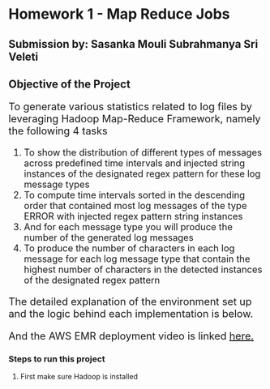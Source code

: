 
<h1>Homework 1 - Map Reduce Jobs</h1>

<h2>Submission by: Sasanka Mouli Subrahmanya Sri Veleti</h2>

<h2>Objective of the Project</h2>
<p style="font-size: 20px">To generate various statistics related to log files by leveraging Hadoop Map-Reduce Framework, namely the following 4 tasks </p>
<ol style="font-size: 18px">
<li>To show the distribution of different types of messages across predefined time intervals and injected string instances of the designated regex pattern for these log message types</li>
<li>To compute time intervals sorted in the descending order that contained most log messages of the type ERROR with injected regex pattern string instances</li>
<li>And for each message type you will produce the number of the generated log messages</li>
<li>To produce the number of characters in each log message for each log message type that contain the highest number of characters in the detected instances of the designated regex pattern</li>
</ol>
<p style="font-size: 20px">The detailed explanation of the environment set up and the logic behind each implementation is below.</p>

<p style="font-size: 20px">And the AWS EMR deployment video is linked <a href="">here.</a></p>

<h3>Steps to run this project</h3>
<ol>
<li>First make sure Hadoop is installed </li>
</ol>

